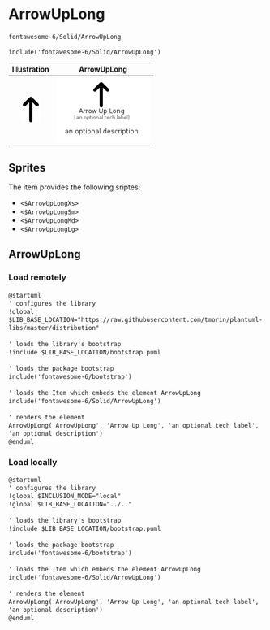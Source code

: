 # ArrowUpLong


```text
fontawesome-6/Solid/ArrowUpLong
```

```text
include('fontawesome-6/Solid/ArrowUpLong')
```



| Illustration | ArrowUpLong |
| :---: | :---: |
| ![illustration for Illustration](../../fontawesome-6/Solid/ArrowUpLong.png) | ![illustration for ArrowUpLong](../../fontawesome-6/Solid/ArrowUpLong.Local.png) |



## Sprites
The item provides the following sriptes:

- `<$ArrowUpLongXs>`
- `<$ArrowUpLongSm>`
- `<$ArrowUpLongMd>`
- `<$ArrowUpLongLg>`





## ArrowUpLong

### Load remotely
```plantuml
@startuml
' configures the library
!global $LIB_BASE_LOCATION="https://raw.githubusercontent.com/tmorin/plantuml-libs/master/distribution"

' loads the library's bootstrap
!include $LIB_BASE_LOCATION/bootstrap.puml

' loads the package bootstrap
include('fontawesome-6/bootstrap')

' loads the Item which embeds the element ArrowUpLong
include('fontawesome-6/Solid/ArrowUpLong')

' renders the element
ArrowUpLong('ArrowUpLong', 'Arrow Up Long', 'an optional tech label', 'an optional description')
@enduml
```

### Load locally
```plantuml
@startuml
' configures the library
!global $INCLUSION_MODE="local"
!global $LIB_BASE_LOCATION="../.."

' loads the library's bootstrap
!include $LIB_BASE_LOCATION/bootstrap.puml

' loads the package bootstrap
include('fontawesome-6/bootstrap')

' loads the Item which embeds the element ArrowUpLong
include('fontawesome-6/Solid/ArrowUpLong')

' renders the element
ArrowUpLong('ArrowUpLong', 'Arrow Up Long', 'an optional tech label', 'an optional description')
@enduml
```

